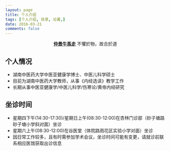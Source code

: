 ```yaml
---
layout: page
title: 个人介绍
tags: [个人介绍, 目录, 论著,]
date: 2016-03-21
comments: false
---
```

    
<center><a href="http://zhongjingnmz.github.io/about"><b>仲景牛馬走</b></a> 不懼於物，故合於道</center>

## 个人情况
* 湖南中医药大学中医亚健康学博士、中医儿科学硕士
* 目前为湖南中医药大学教师，从事《内经选读》教学工作
* 长期从事中医亚健康学/中医儿科学/伤寒论/黄帝内经研究

## 坐诊时间
* 星期四下午(14:30-17:30)/星期日上午(08:30-12:00)在杏林门诊部（砂子塘路砂子塘小学斜对面）坐诊
* 星期六上午(08:30-12:00)在谷医堂（体院路雨花区实验小学对面）坐诊
* 因日常工作较多，且有时需参加学术会议，坐诊时间可能有变更，请就诊前联系相应医馆获取出诊信息
